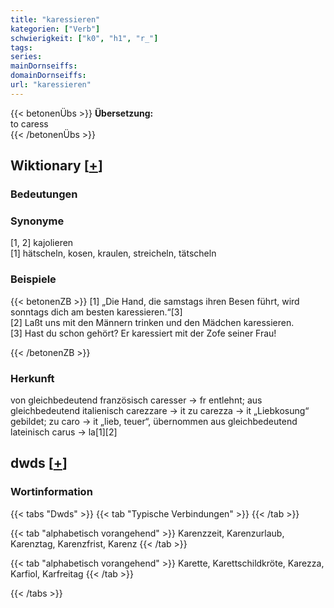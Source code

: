 ```yaml
---
title: "karessieren"
kategorien: ["Verb"]
schwierigkeit: ["k0", "h1", "r_"]
tags:
series:
mainDornseiffs:
domainDornseiffs:
url: "karessieren"
---
```


{{< betonenÜbs >}}
**Übersetzung:**  
to caress  
{{< /betonenÜbs >}}

## Wiktionary [[+](https://de.wiktionary.org/wiki/karessieren)]

### Bedeutungen

### Synonyme
[1, 2] kajolieren  
[1] hätscheln, kosen, kraulen, streicheln, tätscheln  

### Beispiele
{{< betonenZB >}}
[1] „Die Hand, die samstags ihren Besen führt, wird sonntags dich am besten karessieren.“[3]  
[2] Laßt uns mit den Männern trinken und den Mädchen karessieren.  
[3] Hast du schon gehört? Er karessiert mit der Zofe seiner Frau!  

{{< /betonenZB >}}
### Herkunft
von gleichbedeutend französisch caresser → fr entlehnt; aus gleichbedeutend italienisch carezzare → it zu carezza → it „Liebkosung“ gebildet; zu caro → it „lieb, teuer“, übernommen aus gleichbedeutend lateinisch carus → la[1][2]  



## dwds [[+](https://www.dwds.de/wb/karessieren)]

### Wortinformation
{{< tabs "Dwds" >}}
{{< tab "Typische Verbindungen" >}}
{{< /tab >}}

{{< tab "alphabetisch vorangehend" >}}
Karenzzeit, Karenzurlaub, Karenztag, Karenzfrist, Karenz
{{< /tab >}}

{{< tab "alphabetisch vorangehend" >}}
Karette, Karettschildkröte, Karezza, Karfiol, Karfreitag
{{< /tab >}}

{{< /tabs >}}

